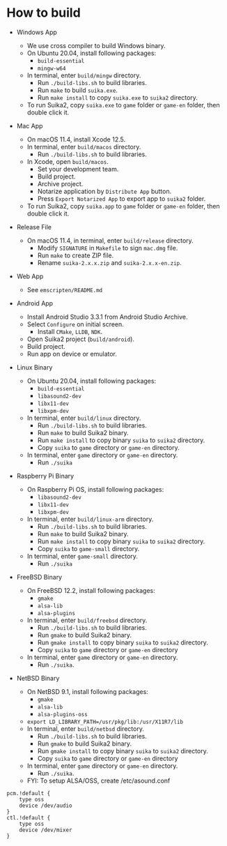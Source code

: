 How to build
============

* Windows App
    * We use cross compiler to build Windows binary.
    * On Ubuntu 20.04, install following packages:
        * `build-essential`
        * `mingw-w64`
    * In terminal, enter `build/mingw` directory.
        * Run `./build-libs.sh` to build libraries.
        * Run `make` to build `suika.exe`.
        * Run `make install` to copy `suika.exe` to `suika2` directory.
    * To run Suika2, copy `suika.exe` to `game` folder or `game-en` folder, then double click it.

* Mac App
    * On macOS 11.4, install Xcode 12.5.
    * In terminal, enter `build/macos` directory.
        * Run `./build-libs.sh` to build libraries.
    * In Xcode, open `build/macos`.
        * Set your development team.
        * Build project.
        * Archive project.
        * Notarize application by `Distribute App` button.
        * Press `Export Notarized App` to export app to `suika2` folder.
    * To run Suika2, copy `suika.app` to `game` folder or `game-en` folder, then double click it.

* Release File
    * On macOS 11.4, in terminal, enter `build/release` directory.
       * Modify `SIGNATURE` in `Makefile` to sign `mac.dmg` file.
       * Run `make` to create ZIP file.
       * Rename `suika-2.x.x.zip` and `suika-2.x.x-en.zip`.

* Web App
    * See `emscripten/README.md`

* Android App
    * Install Android Studio 3.3.1 from Android Studio Archive.
    * Select `Configure` on initial screen.
        * Install `CMake`, `LLDB`, `NDK`.
    * Open Suika2 project (`build/android`).
    * Build project.
    * Run app on device or emulator.

* Linux Binary
    * On Ubuntu 20.04, install following packages:
        * `build-essential`
        * `libasound2-dev`
        * `libx11-dev`
        * `libxpm-dev`
    * In terminal, enter `build/linux` directory.
        * Run `./build-libs.sh` to build libraries.
        * Run `make` to build Suika2 binary.
        * Run `make install` to copy binary `suika` to `suika2` directory.
        * Copy `suika` to `game` directory or `game-en` directory.
    * In terminal, enter `game` directory or `game-en` directory.
        * Run `./suika`

* Raspberry Pi Binary
    * On Raspberry Pi OS, install following packages:
        * `libasound2-dev`
        * `libx11-dev`
        * `libxpm-dev`
    * In terminal, enter `build/linux-arm` directory.
        * Run `./build-libs.sh` to build libraries.
        * Run `make` to build Suika2 binary.
        * Run `make install` to copy binary `suika` to `suika2` directory.
        * Copy `suika` to `game-small` directory.
    * In terminal, enter `game-small` directory.
	    * Run `./suika`

* FreeBSD Binary
    * On FreeBSD 12.2, install following packages:
        * `gmake`
        * `alsa-lib`
        * `alsa-plugins`
    * In terminal, enter `build/freebsd` directory.
        * Run `./build-libs.sh` to build libraries.
        * Run `gmake` to build Suika2 binary.
        * Run `gmake install` to copy binary `suika` to `suika2` directory.
        * Copy `suika` to `game` directory or `game-en` directory
    * In terminal, enter `game` directory or `game-en` directory.
        * Run `./suika`.

* NetBSD Binary
    * On NetBSD 9.1, install following packages:
        * `gmake`
        * `alsa-lib`
        * `alsa-plugins-oss`
    * `export LD_LIBRARY_PATH=/usr/pkg/lib:/usr/X11R7/lib`
    * In terminal, enter `build/netbsd` directory.
        * Run `./build-libs.sh` to build libraries.
        * Run `gmake` to build Suika2 binary.
        * Run `gmake install` to copy binary `suika` to `suika2` directory.
        * Copy `suika` to `game` directory or `game-en` directory
    * In terminal, enter `game` directory or `game-en` directory.
        * Run `./suika`.
    * FYI: To setup ALSA/OSS, create /etc/asound.conf
```
pcm.!default {
    type oss
    device /dev/audio
}
ctl.!default {
    type oss
    device /dev/mixer
}
```
